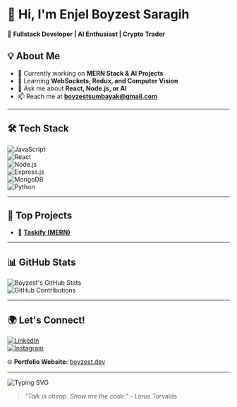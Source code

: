 # 👋 Hi, I'm **Enjel Boyzest Saragih**  
🚀 **Fullstack Developer | AI Enthusiast | Crypto Trader**  

## 💡 About Me  
- 🔭 Currently working on **MERN Stack & AI Projects**  
- 🌱 Learning **WebSockets, Redux, and Computer Vision**  
- 💬 Ask me about **React, Node.js, or AI**  
- 📫 Reach me at **boyzestsumbayak@gmail.com**  

---

## 🛠 Tech Stack  
![JavaScript](https://img.shields.io/badge/-JavaScript-F7DF1E?logo=javascript&logoColor=white&style=for-the-badge)  
![React](https://img.shields.io/badge/-React-61DAFB?logo=react&logoColor=white&style=for-the-badge)  
![Node.js](https://img.shields.io/badge/-Node.js-339933?logo=node.js&logoColor=white&style=for-the-badge)  
![Express.js](https://img.shields.io/badge/-Express.js-000000?logo=express&logoColor=white&style=for-the-badge)  
![MongoDB](https://img.shields.io/badge/-MongoDB-47A248?logo=mongodb&logoColor=white&style=for-the-badge)  
![Python](https://img.shields.io/badge/-Python-3776AB?logo=python&logoColor=white&style=for-the-badge)  

---

## 🚀 Top Projects  
- 🔗 [**Taskify (MERN)**](https://github.com/Boyzest-Saragih/Taskify)  

---

## 📊 GitHub Stats  
![Boyzest's GitHub Stats](https://github-readme-stats.vercel.app/api?username=Boyzest-Saragih&show_icons=true&theme=tokyonight)  
![GitHub Contributions](https://github-profile-summary-cards.vercel.app/api/cards/profile-details?username=Boyzest-Saragih&theme=github_dark)  

---

## 🌍 Let's Connect!  
[![LinkedIn](https://img.shields.io/badge/-LinkedIn-0077B5?logo=linkedin&logoColor=white&style=for-the-badge)](https://www.linkedin.com/in/yourusername/)  
[![Instagram](https://img.shields.io/badge/-Instagram-E4405F?logo=instagram&logoColor=white&style=for-the-badge)](https://instagram.com/yourusername)  

🌐 **Portfolio Website:** [boyzest.dev](https://boyzest.dev)  

---

![Typing SVG](https://readme-typing-svg.herokuapp.com?color=%2336BCF7&lines=Welcome+to+my+GitHub!;I+am+a+Fullstack+Developer;I+love+coding+and+AI!;Tapi+boong)  

> *"Talk is cheap. Show me the code."* - Linus Torvalds  
